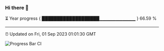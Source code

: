 ### Hi there 👋

⏳ Year progress { ███████████████████▁▁▁▁▁▁▁▁▁▁▁ } 66.59 %

---

⏰ Updated on Fri, 01 Sep 2023 01:01:30 GMT

![Progress Bar CI](https://github.com/liununu/liununu/workflows/Progress%20Bar%20CI/badge.svg)
